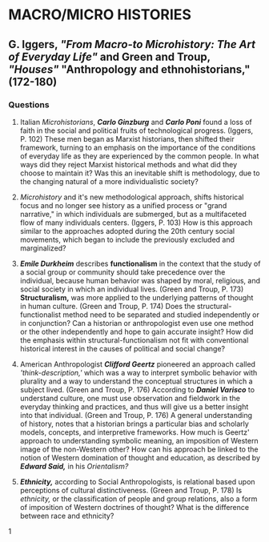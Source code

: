 # MACRO/MICRO HISTORIES

## G. Iggers, *"From Macro-to Microhistory: The Art of Everyday Life"* and Green and Troup, *"Houses"* "Anthropology and ethnohistorians," (172-180)

### Questions

1. Italian *Microhistorians*, **_Carlo Ginzburg_** and **_Carlo Poni_** found a loss of faith in the social and political fruits of technological progress. (Iggers, P. 102) These men began as Marxist historians, then shifted their framework, turning to an emphasis on the importance of the conditions of everyday life as they are experienced by the common people. In what ways did they reject Marxist historical methods and what did they choose to maintain it? Was this an inevitable shift is methodology, due to the changing natural of a more individualistic society?

2. *Microhistory* and it's new methodological approach, shifts historical focus and no longer see history as a unified process or "grand narrative," in which individuals are submerged, but as a multifaceted flow of many individuals centers. (Iggers, P. 103) How is this approach similar to the approaches adopted during the 20th century social movements, which began to include the previously excluded and marginalized?

3. **_Emile Durkheim_** describes **functionalism** in the context that the study of a social group or community should take precedence over the individual, because human behavior was shaped by moral, religious, and social society in which an individual lives. (Green and Troup, P. 173) **Structuralism,** was more applied to the underlying patterns of thought in human culture. (Green and Troup, P. 174) Does the structural-functionalist method need to be separated and studied independently or in conjunction? Can a historian or anthropologist even use one method or the other independently and hope to gain accurate insight? How did the emphasis within structural-functionalism not fit with conventional historical interest in the causes of political and social change?

4. American Anthropologist **_Clifford Geertz_** pioneered an approach called *'think-description,'* which was a way to interpret symbolic behavior with plurality and a way to understand the conceptual structures in which a subject lived. (Green and Troup, P. 176) According to **_Daniel Varisco_** to understand culture, one must use observation and fieldwork in the everyday thinking and practices, and thus will give us a better insight into that individual. (Green and Troup, P. 176) A general understanding of history, notes that a historian brings a particular bias and scholarly models, concepts, and interpretive frameworks. How much is Geertz' approach to understanding symbolic meaning, an imposition of Western image of the non-Western other? How can his approach be linked to the notion of Western domination of thought and education, as described by **_Edward Said,_** in his *Orientalism?*

5. **_Ethnicity,_** according to Social Anthropologists, is relational based upon perceptions of cultural distinctiveness. (Green and Troup, P. 178) Is *ethnicity,* or the classification of people and group relations, also a form of imposition of Western doctrines of thought? What is the difference between race and ethnicity?

1
